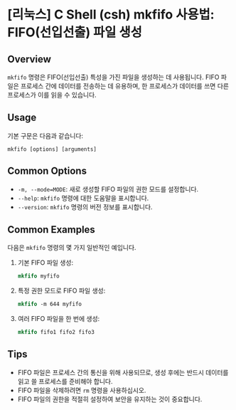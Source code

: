 # [리눅스] C Shell (csh) mkfifo 사용법: FIFO(선입선출) 파일 생성

## Overview
`mkfifo` 명령은 FIFO(선입선출) 특성을 가진 파일을 생성하는 데 사용됩니다. FIFO 파일은 프로세스 간에 데이터를 전송하는 데 유용하며, 한 프로세스가 데이터를 쓰면 다른 프로세스가 이를 읽을 수 있습니다.

## Usage
기본 구문은 다음과 같습니다:
```
mkfifo [options] [arguments]
```

## Common Options
- `-m, --mode=MODE`: 새로 생성할 FIFO 파일의 권한 모드를 설정합니다.
- `--help`: `mkfifo` 명령에 대한 도움말을 표시합니다.
- `--version`: `mkfifo` 명령의 버전 정보를 표시합니다.

## Common Examples
다음은 `mkfifo` 명령의 몇 가지 일반적인 예입니다.

1. 기본 FIFO 파일 생성:
   ```csh
   mkfifo myfifo
   ```

2. 특정 권한 모드로 FIFO 파일 생성:
   ```csh
   mkfifo -m 644 myfifo
   ```

3. 여러 FIFO 파일을 한 번에 생성:
   ```csh
   mkfifo fifo1 fifo2 fifo3
   ```

## Tips
- FIFO 파일은 프로세스 간의 통신을 위해 사용되므로, 생성 후에는 반드시 데이터를 읽고 쓸 프로세스를 준비해야 합니다.
- FIFO 파일을 삭제하려면 `rm` 명령을 사용하십시오.
- FIFO 파일의 권한을 적절히 설정하여 보안을 유지하는 것이 중요합니다.